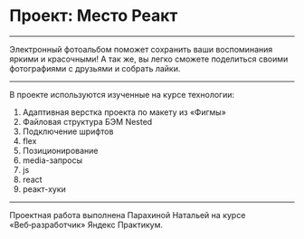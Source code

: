 # Проект: Место Реакт

***

Электронный фотоальбом поможет сохранить ваши воспоминания яркими и красочными! 
А так же, вы легко сможете поделиться своими фотографиями с друзьями и собрать лайки.

***

В проекте используются изученные на курсе технологии:
1. Адаптивная верстка проекта по макету из «Фигмы»
2. Файловая структура БЭМ Nested
3. Подключение шрифтов
4. flex
5. Позиционирование
6. media-запросы
7. js
8. react
9. реакт-хуки

***

Проектная работа выполнена Парахиной Натальей на курсе «Веб‑разработчик» Яндекс Практикум.